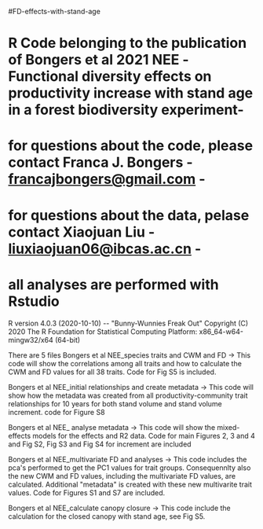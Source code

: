 #FD-effects-with-stand-age
# R Code belonging to the publication of Bongers et al 2021 NEE -Functional diversity effects on productivity increase with stand age in a forest biodiversity experiment-
# for questions about the code, please contact Franca J. Bongers  - francajbongers@gmail.com - 
# for questions about the data, pelase contact Xiaojuan Liu - liuxiaojuan06@ibcas.ac.cn - 
# all analyses are performed with Rstudio 
R version 4.0.3 (2020-10-10) -- "Bunny-Wunnies Freak Out"
Copyright (C) 2020 The R Foundation for Statistical Computing
Platform: x86_64-w64-mingw32/x64 (64-bit)

There are 5 files 
Bongers et al NEE_species traits and CWM and FD
-> This code will show the correlations among all traits and how to calculate the CWM and FD values for all 38 traits. Code for Fig S5 is included.

Bongers et al NEE_initial relationships and create metadata 
-> This code will show how the metadata was created from all productivity-community trait relationships for 10 years for both stand volume and stand volume increment.
code for Figure S8

Bongers et al NEE_ analyse metadata
-> This code will show the mixed-effects models for the effects and R2 data. Code for main Figures 2, 3 and 4 and Fig S2, Fig S3 and Fig S4 for increment are included

Bongers et al NEE_multivariate FD and analyses
-> This code includes the pca's performed to get the PC1 values for trait groups. Consequennlty also the new CWM and FD values, including the multivariate FD values, are calculated.
Additional "metadata" is created with these new multivarite trait values. Code for Figures S1 and S7 are included.  

Bongers et al NEE_calculate canopy closure
-> This code include the calculation for the closed canopy with stand age, see Fig S5. 
